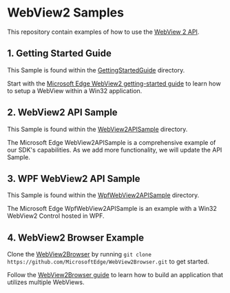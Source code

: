 # WebView2 Samples

This repository contain examples of how to use the [WebView 2 API](https://docs.microsoft.com/en-us/microsoft-edge/hosting/webview2). 

## 1. Getting Started Guide

This Sample is found within the [GettingStartedGuide](https://github.com/MicrosoftEdge/WebView2Samples/tree/master/GettingStartedGuide) directory.

Start with the [Microsoft Edge WebView2 getting-started guide](https://docs.microsoft.com/en-us/microsoft-edge/hosting/webview2/gettingstarted) to learn how to setup a WebView within a Win32 application.

## 2. WebView2 API Sample

This Sample is found within the [WebView2APISample](WebView2APISample) directory.

The Microsoft Edge WebView2APISample is a comprehensive example of our SDK's capabilities. As we add more functionality, we will update the API Sample.

## 3. WPF WebView2 API Sample

This Sample is found within the [WpfWebView2APISample](WpfWebView2APISample) directory.

The Microsoft Edge WpfWebView2APISample is an example with a Win32 WebView2 Control hosted in WPF.

## 4. WebView2 Browser Example

Clone the [WebView2Browser](https://github.com/MicrosoftEdge/WebView2Browser) by running `git clone https://github.com/MicrosoftEdge/WebView2Browser.git` to get started.

Follow the [WebView2Browser guide](https://github.com/MicrosoftEdge/WebView2Browser) to learn how to build an application that utilizes multiple WebViews.



